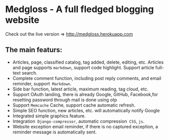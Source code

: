 # Medgloss - A full fledged blogging website 
Check out the live version => http://medgloss.herokuapp.com

## The main featurs:
- Articles, page, classified catalog, tag added, delete, editing, etc. Articles and page supports `markdown`, support code highlight.
Support article full-text search.
- Complete comment function, including post reply comments, and email reminder, support` Markdown`.
- Side bar function, latest article, maximum reading, tag cloud, etc.
- Support OAuth landing, there is already Google, GitHub, Facebook,for resetting password through mail is done using otp   
- Support `Memcache` Cache, support cache automatic refresh.
- Simple SEO function, new articles, etc. will automatically notify Google 
- Integrated simple graphics feature.
- Integration` Django-compressor`, automatic compression` CSS`, `js`.
- Website exception email reminder, if there is no captured exception, a reminder message is automatically sent.
